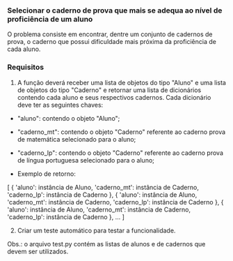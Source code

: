 ### Selecionar o caderno de prova que mais se adequa ao nível de proficiência de um aluno

O problema consiste em encontrar, dentre um conjunto de cadernos de prova, o caderno que possui dificuldade mais próxima da proficiência de cada aluno.

### Requisitos
1) A função deverá receber uma lista de objetos do tipo "Aluno" e uma lista de objetos do tipo "Caderno" e retornar uma lista de dicionários contendo cada aluno e seus respectivos cadernos. Cada dicionário deve ter as seguintes chaves:
- "aluno": contendo o objeto "Aluno";
- "caderno_mt": contendo o objeto "Caderno" referente ao caderno prova de matemática selecionado para o aluno;
- "caderno_lp": contendo o objeto "Caderno" referente ao caderno prova de língua portuguesa selecionado para o aluno;

- Exemplo de retorno:

[
    {
        'aluno': instância de Aluno, 
        'caderno_mt': instância de Caderno, 
        'caderno_lp': instância de Caderno
    },
    {
        'aluno': instância de Aluno, 
        'caderno_mt': instância de Caderno, 
        'caderno_lp': instância de Caderno
    },
    {
        'aluno': instância de Aluno, 
        'caderno_mt': instância de Caderno, 
        'caderno_lp': instância de Caderno
    },
    ...
]


2) Criar um teste automático para testar a funcionalidade.

Obs.: o arquivo test.py contém as listas de alunos e de cadernos que devem ser utilizados.